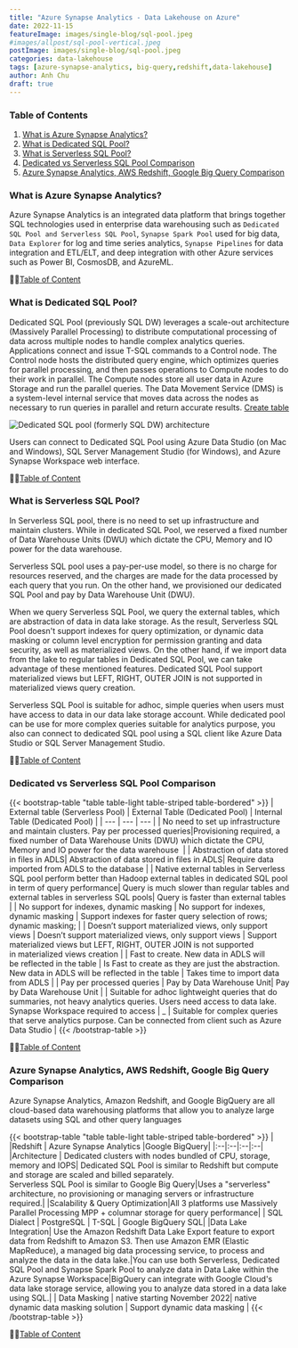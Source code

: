 ```yaml
---
title: "Azure Synapse Analytics - Data Lakehouse on Azure"
date: 2022-11-15
featureImage: images/single-blog/sql-pool.jpeg
#images/allpost/sql-pool-vertical.jpeg
postImage: images/single-blog/sql-pool.jpeg
categories: data-lakehouse
tags: [azure-synapse-analytics, big-query,redshift,data-lakehouse]
author: Anh Chu
draft: true
---
```


### Table of Contents

1. [What is Azure Synapse Analytics?](#what-is-azure-synapse-analytics)
2. [What is Dedicated SQL Pool?](#what-is-dedicated-sql-pool)
3. [What is Serverless SQL Pool?](#what-is-serverless-sql-pool)
4. [Dedicated vs Serverless SQL Pool Comparison](#dedicated-vs-serverless-sql-pool-comparison)
5. [Azure Synapse Analytics, AWS Redshift, Google Big Query Comparison](#azure-synapse-analytics-aws-redshift-google-big-query-comparison)

### What is Azure Synapse Analytics?

Azure Synapse Analytics is an integrated data platform that brings together SQL technologies used in enterprise data warehousing such as `Dedicated SQL Pool and Serverless SQL Pool`, `Synapse Spark Pool` used for big data, `Data Explorer` for log and time series analytics, `Synapse Pipelines` for data integration and ETL/ELT, and deep integration with other Azure services such as Power BI, CosmosDB, and AzureML. 

☝🏼[Table of Content](#table-of-contents)

### What is Dedicated SQL Pool?

 Dedicated SQL Pool (previously SQL DW) leverages a scale-out architecture (Massively Parallel Processing) to distribute computational processing of data across multiple nodes to handle complex analytics queries. Applications connect and issue T-SQL commands to a Control node. The Control node hosts the distributed query engine, which optimizes queries for parallel processing, and then passes operations to Compute nodes to do their work in parallel. The Compute nodes store all user data in Azure Storage and run the parallel queries. The Data Movement Service (DMS) is a system-level internal service that moves data across the nodes as necessary to run queries in parallel and return accurate results. 
[Create table]()

![Dedicated SQL pool (formerly SQL DW) architecture](https://docs.microsoft.com/en-us/azure/synapse-analytics/sql-data-warehouse/media/massively-parallel-processing-mpp-architecture/massively-parallel-processing-mpp-architecture.png)

Users can connect to Dedicated SQL Pool using Azure Data Studio (on Mac and Windows), SQL Server Management Studio (for Windows), and Azure Synapse Workspace web interface. 

☝🏼[Table of Content](#table-of-contents)

### What is Serverless SQL Pool?

In Serverless SQL pool, there is no need to set up infrastructure and maintain clusters. While in dedicated SQL Pool, we reserved a fixed number of Data Warehouse Units (DWU) which dictate the CPU, Memory and IO power for the data warehouse.

Serverless SQL pool uses a pay-per-use model, so there is no charge for resources reserved, and the charges are made for the data processed by each query that you run. On the other hand, we provisioned our dedicated SQL Pool and pay by Data Warehouse Unit (DWU). 

When we query Serverless SQL Pool, we query the external tables, which are abstraction of data in data lake storage. As the result, Serverless SQL Pool doesn't support indexes for query 
optimization, or dynamic data masking or column level encryption for permission granting and data security, as well as materialized views. On the other hand, if we import data from the lake to regular tables in Dedicated SQL Pool, we can take advantage of these mentioned features. Dedicated SQL Pool support materialized views but LEFT, RIGHT, OUTER JOIN is not supported in materialized views query creation.

Serverless SQL Pool is suitable for adhoc, simple queries when users must have access to data in our data lake storage account. While dedicated pool can be use for more complex queries suitable for analytics purpose, you also can connect to dedicated SQL pool using a SQL client like Azure Data Studio or SQL Server Management Studio.

☝🏼[Table of Content](#table-of-contents)

### Dedicated vs Serverless SQL Pool Comparison

{{< bootstrap-table "table table-light table-striped table-bordered" >}}
| External table (Serverless Pool) | External Table (Dedicated Pool)     | Internal Table (Dedicated Pool)  |
| --- | --- | --- |
| No need to set up infrastructure and maintain clusters. Pay per processed queries|Provisioning required, a fixed number of Data Warehouse Units (DWU) which dictate the CPU, Memory and IO power for the data warehouse ​ |
| Abstraction of data stored in files in ADLS| Abstraction of data stored in files in ADLS| Require data imported from ADLS to the database      |
| Native external tables in Serverless SQL pool perform better than Hadoop external tables in dedicated SQL pool in term of query performance​| Query is much slower than regular tables and external tables in serverless SQL pools| Query is faster than external tables   |
| No support for indexes, dynamic masking    | No support for indexes, dynamic masking    | Support indexes for faster query selection of rows; dynamic masking;​     |
| Doesn’t support materialized views, only support views   | Doesn’t support materialized views, only support views      | Support materialized views but LEFT, RIGHT, OUTER JOIN is not supported in materialized views creation​  |
| Fast to create. New data in ADLS will be reflected in the table | Is Fast to create as they are just the abstraction. New data in ADLS will be reflected in the table​  | Takes time to import data from ADLS    |
| Pay per processed queries | Pay by Data Warehouse Unit| Pay by Data Warehouse Unit   |
| Suitable for adhoc lightweight queries that do summaries, not heavy analytics queries. Users need access to data lake. Synapse Workspace required to access​ |   _ | Suitable for complex queries that serve analytics purpose. Can be connected from client such as Azure Data Studio​ |
{{< /bootstrap-table >}}

☝🏼[Table of Content](#table-of-contents)

### Azure Synapse Analytics, AWS Redshift, Google Big Query Comparison

Azure Synapse Analytics, Amazon Redshift, and Google BigQuery are all cloud-based data warehousing platforms that allow you to analyze large datasets using SQL and other query languages

{{< bootstrap-table "table table-light table-striped table-bordered" >}}
|  |Redshift  | Azure Synapse Analytics |Google BigQuery|
|:--|:--|:--|:--|
|Architecture | Dedicated clusters with nodes bundled of CPU, storage, memory and IOPS| Dedicated SQL Pool is similar to Redshift but compute and storage are scaled and billed separately. <br> Serverless SQL Pool is similar to Google Big Query|Uses a "serverless" architecture, no provisioning or managing servers or infrastructure required.|
|Scalability & Query Optimization|All 3 platforms use Massively Parallel Processing MPP + columnar storage for query performance|
| SQL Dialect | PostgreSQL  | T-SQL | Google BigQuery SQL|
|Data Lake Integration| Use the Amazon Redshift Data Lake Export feature to export data from Redshift to Amazon S3. Then use Amazon EMR (Elastic MapReduce), a managed big data processing service, to process and analyze the data in the data lake.|You can use both Serverless, Dedicated SQL Pool and Synapse Spark Pool to analyze data in Data Lake within the Azure Synapse Workspace|BigQuery can integrate with Google Cloud's data lake storage service, allowing you to analyze data stored in a data lake using SQL.|
| Data Masking | native starting November 2022| native dynamic data masking solution | Support dynamic data masking |
{{< /bootstrap-table >}}

☝🏼[Table of Content](#table-of-contents)
